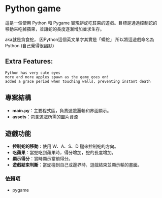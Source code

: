 # Python game
這是一個使用 Python 和 Pygame 實現蟒蛇吃貧果的遊戲。目標是通過控制蛇的移動來吃掉蘋果，並讓蛇的長度逐漸增加並求生存。

aka就是貪食蛇，
因Python這個英文單字其實是「蟒蛇」
所以將這遊戲命名為Python (自己覺得很幽默)

## Extra Features:
    Python has very cute eyes
    more and more apples spawn as the game goes on!
    added a grace period when touching walls, preventing instant death


## 專案結構

- **main.py**：主要程式區，負責遊戲邏輯和界面顯示。
- **assets**：包含遊戲所需的圖片資源

## 遊戲功能

- **控制蛇的移動**：使用 W、A、S、D 鍵來控制蛇的方向。
- **吃蘋果**：當蛇吃到蘋果時，得分增加，蛇的長度增加。
- **顯示得分**：實時顯示當前得分。
- **遊戲結束判斷**：當蛇碰到自己或邊界時，遊戲結束並顯示輸的畫面。

### 依賴項
- pygame
